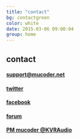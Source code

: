 ```yaml
---
title: "contact"
bg: contactgreen
color: white
date: 2015-03-06 09:00:04
group: home
---
```


## contact

#### <i class="fa fa-envelope-o fa-fw"></i> [support@mucoder.net](mailto:support@mucoder.net)

#### <i class="fa fa-twitter fa-fw"></i> [twitter](https://twitter.com/mucoder)

#### <i class="fa fa-facebook fa-fw"></i> [facebook](https://www.facebook.com/mucoder)

#### <i class="fa fa-none fa-fw"></i> [forum](http://www.kvraudio.com/forum/viewforum.php?f=163)

#### <i class="fa fa-none fa-fw"></i> [PM mucoder @KVRAudio](http://www.kvraudio.com)

